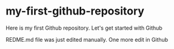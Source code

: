 # my-first-github-repository
Here is my first Github repository. Let's get started with Github

REDME.md file was just edited manually. One more edit in Github
